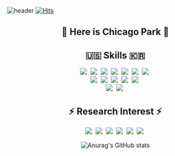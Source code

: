 ![header](https://capsule-render.vercel.app/api?type=Waving&color=gradient&height=200&section=header&text=Chicago%20Laboratory&fontSize=80&fontAlignY=39)
[![Hits](https://hits.seeyoufarm.com/api/count/incr/badge.svg?url=https%3A%2F%2Fgithub.com%2FChicagoPark%2FChicagoPark%2F&count_bg=%23687063&title_bg=%23CCFB93&icon=&icon_color=%23E7E7E7&title=hits&edge_flat=false)](https://hits.seeyoufarm.com)

<h2 align="center">👋 Here is Chicago Park 👋 </h2>




<h2 align="center"> 🇺🇸 Skills 🇰🇷 </h2>
<p align="center">
  <img src="https://img.shields.io/badge/C-A8B9CC?style=flat-square&logo=C&logoColor=white"/></a>&nbsp
  <img src="https://img.shields.io/badge/C++-00599C?style=flat-square&logo=C%2B%2B&logoColor=white"/></a>&nbsp
  <img src="https://img.shields.io/badge/Python-3776AB?style=flat-square&logo=Python&logoColor=white"/></a>&nbsp
  <img src="https://img.shields.io/badge/PyTorch-EE4C2C?style=for-the-badge&logo=PyTorch&logoColor=white"/></a>&nbsp
  <img src="https://img.shields.io/badge/TensorFlow-FF6F00?style=flat-square&logo=TensorFlow&logoColor=white"/></a>&nbsp
  <img src="https://img.shields.io/badge/Keras-D00000?style=flat-square&logo=Keras&logoColor=white"/></a>&nbsp
  <img src="https://img.shields.io/badge/scikit_learn-F7931E?style=for-the-badge&logo=scikit-learn&logoColor=white"/></a>&nbsp
  <br>
  <img src="https://img.shields.io/badge/OpenCV-5C3EE8?style=flat-square&logo=OpenCV&logoColor=white"/></a>&nbsp
  <img src="https://img.shields.io/badge/ROS-22314E?style=flat-square&logo=ROS&logoColor=white"/></a>&nbsp
  <img src="https://img.shields.io/badge/Jupyter-F37626.svg?&style=for-the-badge&logo=Jupyter&logoColor=white"/></a>&nbsp
  <img src="https://img.shields.io/badge/conda-342B029.svg?&style=for-the-badge&logo=anaconda&logoColor=white"/></a>&nbsp
  <img src="https://img.shields.io/badge/GitHub-181717?style=flat-square&logo=GitHub&logoColor=white"/></a>&nbsp
  <br>
  <img src="https://img.shields.io/badge/Linux-FCC624?style=for-the-badge&logo=linux&logoColor=black"/></a>&nbsp
  <img src="https://img.shields.io/badge/Ubuntu-E95420?style=for-the-badge&logo=ubuntu&logoColor=white"/></a>&nbsp
</p>

<div align="center">
  
  

## ⚡ Research Interest ⚡
<p align="center">
  <img src="https://img.shields.io/badge/Medical AI-F36379?style=for-the-badge&logo=Roundcube&logoColor=pink"/></a>&nbsp
  <img src="https://img.shields.io/badge/Unsupervised Learning-F2BE28?style=for-the-badge&logo=Roundcube&logoColor=pink"/></a>&nbsp
  <img src="https://img.shields.io/badge/Self supervised Learning-D3563C?style=for-the-badge&logo=Roundcube&logoColor=pink"/></a>&nbsp
  <img src="https://img.shields.io/badge/Convex Optimization-5EF03A?style=for-the-badge&logo=Roundcube&logoColor=pink"/></a>&nbsp
  <img src="https://img.shields.io/badge/Reinforcement Learning-3AF0D4?style=for-the-badge&logo=Roundcube&logoColor=pink"/></a>&nbsp
  <img src="https://img.shields.io/badge/Computer Vision-876AD3?style=for-the-badge&logo=Roundcube&logoColor=pink"/></a>&nbsp
</p>

<!--
Here are some ideas to get you started:

- 🔭 I’m currently working on ...
- 🌱 I’m currently learning ...
- 👯 I’m looking to collaborate on ...
- 🤔 I’m looking for help with ...
- 💬 Ask me about ...
- 📫 How to reach me: ...
- 😄 Pronouns: ...
- ⚡ Fun fact: ...
-->


![Anurag's GitHub stats](https://github-readme-stats.vercel.app/api?username=ChicagoPark&hide=prs&count_private=true&show_icons=true&theme=react)

<!--
## 📌 Pinned repos 📌
색깔고르기 : https://shields.io/#your-badge
따라할 사람
https://github.com/localryu#-im-hyunjee-ryu-
배지모음
https://github.com/Ileriayo/markdown-badges
표만들기
https://devinlife.com/howto%20github%20pages/markdown-syntax/

헤더 정보
https://github.com/kyechan99/capsule-render#wave

![KaAI명함](https://user-images.githubusercontent.com/73331241/152084015-c6a94d56-ea65-4e67-97a8-ba4cab6033ff.jpg)

-->

<!--Stats Info https://github.com/anuraghazra/github-readme-stats-->


</div>
